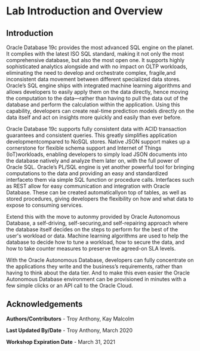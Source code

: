 # Lab Introduction and Overview #

## Introduction ##
Oracle Database 19c provides the most advanced SQL engine on the planet. It complies with the latest ISO SQL standard, making it not only the most comprehensive database, but also the most open one. It supports highly sophisticated analytics alongside and with no impact on OLTP workloads, eliminating the need to develop and orchestrate complex, fragile,and inconsistent data movement between different specialized data stores. Oracle’s SQL engine ships with integrated machine learning algorithms and allows developers to easily apply them on the data directly, hence moving the computation to the data—rather than having to pull the data out of the database and perform the calculation within the application. Using this capability, developers can create real-time prediction models directly on the data itself and act on insights more quickly and easily than ever before. 

Oracle Database 19c supports fully consistent data with ACID transaction guarantees and consistent queries. This greatly simplifies application developmentcompared to NoSQL stores. Native JSON support makes up a cornerstone for flexible schema support and Internet of Things (IoT)workloads, enabling developers to simply load JSON documents into the database natively and analyze them later on, with the full power of Oracle SQL. Oracle’s PL/SQL engine is yet another powerful tool for bringing computations to the data and providing an easy and standardized interfaceto them via simple SQL function or procedure calls. Interfaces such as REST allow for easy communication and integration with Oracle Database. These can be created automaticallyon top of tables, as well as stored procedures, giving developers the flexibility on how and what data to expose to consuming services.

Extend this with the move to autonmy provided by Oracle Autonomous Database, a self-driving, self-securing,and self-repairing approach where the database itself decides on the steps to perform for the best of the user's workload or data. Machine learning algorithms are used to help the database to decide how to tune a workload, how to secure the data, and how to take counter measures to preserve the agreed-on SLA levels. 

With the Oracle Autonomous Database, developers can fully concentrate on the applications they write and the business’s requirements, rather than having to think about the data tier. And to make this even easier the Oracle Autonomous Database environment can be provisioned in minutes with a few simple clicks or an API call to the Oracle Cloud.

## Acknowledgements

**Authors/Contributors** - Troy Anthony, Kay Malcolm

**Last Updated By/Date** - Troy Anthony, March 2020

**Workshop Expiration Date** - March 31, 2021


